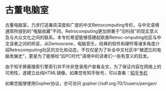 # 古董电脑室

古董电脑室，力求打造兼具深度和广度的中文Retrocomputing专栏，与中文语境通常所提到的“电脑收藏”不同，Retrocomputing更加侧重于“旧科技”的现实意义及与大众文化之间的联系。本专栏希望能够搭建起欧美Retroc-omputing社区与中文读者之间的桥梁，从Demoscene，电脑音乐，经典的软件和硬件等诸多角度介绍Retrocomputing社区的文化和动态，不仅仅是为了补全中文社区中“被遗忘的电脑发展史”，更是为了能够给“后PC时代”语境中的读者们一些有意义的启发。

由于知乎屏蔽搜索引擎索引并不许非登录用户查看全文，为了保证内容在网络上的可用性，遂建立此纯HTML镜像。如果您有知乎账号，可以查看：[知乎专栏](https://www.zhihu.com/column/retrocomputing)

如果您能够使用Gopher协议，亦可访问 gopher://sdf.org:70/1/users/pengan/